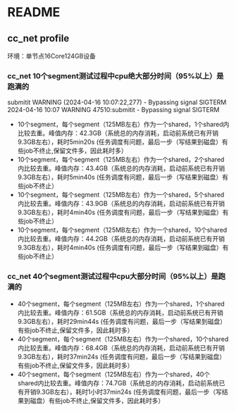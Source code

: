 # README

## cc_net profile

环境：单节点16Core124GB设备

### cc_net 10个segment测试过程中cpu绝大部分时间（95%以上）是跑满的

submitit WARNING (2024-04-16 10:07:22,277) - Bypassing signal SIGTERM
2024-04-16 10:07 WARNING 47510:submitit - Bypassing signal SIGTERM

- 10个segment，每个segment（125MB左右）作为一个shared，1个shared内比较去重。峰值内存：42.3GB（系统总的内存消耗，启动前系统已有开销9.3GB左右），耗时5min20s (任务调度有问题，最后一步（写结果到磁盘）有些job不终止,保留文件多，因此耗时多）
- 10个segment，每个segment（125MB左右）作为一个shared，2个shared内比较去重。峰值内存：43.4GB（系统总的内存消耗，启动前系统已有开销9.3GB左右），耗时5min40s (任务调度有问题，最后一步（写结果到磁盘）有些job不终止）
- 10个segment，每个segment（125MB左右）作为一个shared，5个shared内比较去重。峰值内存：43.9GB（系统总的内存消耗，启动前系统已有开销9.3GB左右），耗时4min40s (任务调度有问题，最后一步（写结果到磁盘）有些job不终止）
- 10个segment，每个segment（125MB左右）作为一个shared，10个shared内比较去重。峰值内存：44.2GB（系统总的内存消耗，启动前系统已有开销9.3GB左右），耗时4min40s (任务调度有问题，最后一步（写结果到磁盘）有些job不终止）

### cc_net 40个segment测试过程中cpu大部分时间（95%以上）是跑满的

- 40个segment，每个segment（125MB左右）作为一个shared，1个shared内比较去重。峰值内存：61.5GB（系统总的内存消耗，启动前系统已有开销9.3GB左右），耗时29min44s (任务调度有问题，最后一步（写结果到磁盘）有些job不终止,保留文件多，因此耗时多）
- 40个segment，每个segment（125MB左右）作为一个shared，10个shared内比较去重。峰值内存：68.4GB（系统总的内存消耗，启动前系统已有开销9.3GB左右），耗时37min24s (任务调度有问题，最后一步（写结果到磁盘）有些job不终止,保留文件多，因此耗时多）
- 40个segment，每个segment（125MB左右）作为一个shared，40个shared内比较去重。峰值内存：74.7GB（系统总的内存消耗，启动前系统已有开销9.3GB左右），耗时1小时37min24s (任务调度有问题，最后一步（写结果到磁盘）有些job不终止,保留文件多，因此耗时多）
